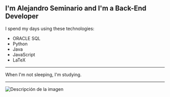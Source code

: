 ## I'm Alejandro Seminario and I'm a Back-End Developer
I spend my days using these technologies:
- ORACLE SQL
- Python
- Java
- JavaScript
- LaTeX
- - -
When I'm not sleeping, I'm studying.
- - -
![Descripción de la imagen](https://upload.wikimedia.org/wikipedia/commons/thumb/b/bf/Pierre-Simon%2C_marquis_de_Laplace_%281745-1827%29_-_Gu%C3%A9rin.jpg/800px-Pierre-Simon%2C_marquis_de_Laplace_%281745-1827%29_-_Gu%C3%A9rin.jpg)
